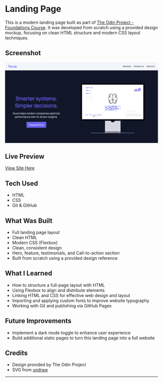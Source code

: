 # Landing Page

This is a modern landing page built as part of [The Odin Project - Foundations Course](https://www.theodinproject.com/paths/foundations/courses/foundations). It was developed from scratch using a provided design mockup, focusing on clean HTML structure and modern CSS layout techniques.

## Screenshot

![Screenshot of the landing page](./screenshot.png)

## Live Preview

[View Site Here](https://Mahmoud-Badi.github.io/landing-page)

## Tech Used

- HTML
- CSS
- Git & GitHub

## What Was Built

- Full landing page layout
- Clean HTML
- Modern CSS (Flexbox)
- Clean, consistent design
- Hero, feature, testimonials, and Call-to-action section
- Built from scratch using a provided design reference

## What I Learned

- How to structure a full-page layout with HTML
- Using Flexbox to align and distribute elements
- Linking HTML and CSS for effective web design and layout
- Importing and applying custom fonts to improve website typography
- Working with Git and publishing via GitHub Pages

## Future Improvements

- Implement a dark mode toggle to enhance user experience
- Build additional static pages to turn this landing page into a full website

## Credits

- Design provided by The Odin Project
- SVG from [undraw](https://undraw.co)

---

